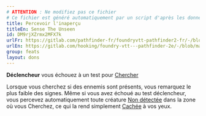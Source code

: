 ```yaml
---
# ATTENTION : Ne modifiez pas ce fichier
# Ce fichier est généré automatiquement par un script d'après les données du module Foundry VTT officiel et de sa traduction
title: Percevoir l'inaperçu
titleEn: Sense The Unseen
id: DM9rjXZrmx2MFX7k
urlFr: https://gitlab.com/pathfinder-fr/foundryvtt-pathfinder2-fr/-/blob/master/data/feats/DM9rjXZrmx2MFX7k.htm
urlEn: https://gitlab.com/hooking/foundry-vtt---pathfinder-2e/-/blob/master/packs/data/feats.db/sense-the-unseen.json
group: feats
layout: dons
---
```

**Déclencheur** vous échouez à un test pour [Chercher](../actions/chercher.md)

Lorsque vous cherchez si des ennemis sont présents, vous remarquez le plus faible des signes. Même si vous avez échoué au test déclencheur, vous percevez automatiquement toute créature [Non détectée](../conditions/non-détecté.md) dans la zone où vous Cherchez, ce qui la rend simplement [Cachée](../conditions/caché.md) à vos yeux.


